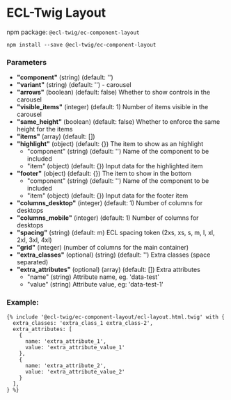 # ECL-Twig Layout

npm package: `@ecl-twig/ec-component-layout`

```shell
npm install --save @ecl-twig/ec-component-layout
```

### Parameters

- **"component"** (string) (default: '')
- **"variant"** (string) (default: '') - carousel
- **"arrows"** (boolean) (default: false) Whether to show controls in the carousel
- **"visible_items"** (integer) (default: 1) Number of items visible in the carousel
- **"same_height"** (boolean) (default: false) Whether to enforce the same height for the items
- **"items"** (array) (default: [])
- **"highlight"** (object) (default: {}) The item to show as an highlight
  - "component" (string) (default: '') Name of the component to be included
  - "item" (object) (default: {}) Input data for the highlighted item
- **"footer"** (object) (default: {}) The item to show in the bottom
  - "component" (string) (default: '') Name of the component to be included
  - "item" (object) (default: {}) Input data for the footer item
- **"columns_desktop"** (integer) (default: 1) Number of columns for desktops
- **"columns_mobile"** (integer) (default: 1) Number of columns for desktops
- **"spacing"** (string) (default: m) ECL spacing token (2xs, xs, s, m, l, xl, 2xl, 3xl, 4xl)
- **"grid"** (integer) (number of columns for the main container)
- **"extra_classes"** (optional) (string) (default: '') Extra classes (space separated)
- **"extra_attributes"** (optional) (array) (default: []) Extra attributes
  - "name" (string) Attribute name, eg. 'data-test'
  - "value" (string) Attribute value, eg: 'data-test-1'

### Example:

<!-- prettier-ignore -->
```twig
{% include '@ecl-twig/ec-component-layout/ecl-layout.html.twig' with { 
  extra_classes: 'extra_class_1 extra_class-2', 
  extra_attributes: [ 
    { 
      name: 'extra_attribute_1', 
      value: 'extra_attribute_value_1' 
    }, 
    { 
      name: 'extra_attribute_2', 
      value: 'extra_attribute_value_2' 
    } 
  ], 
} %}
```

